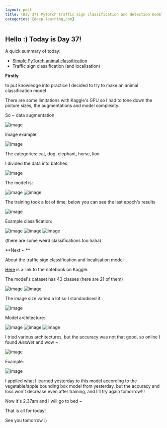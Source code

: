 ```yaml
--- 
layout: post 
title: (Day 37) PyTorch traffic sign classification and detection model
categories: [deep-learning,cnn] 
--- 
```


## Hello :) Today is Day 37! 
A quick summary of today:
* [Simple PyTorch animal classification](https://www.kaggle.com/code/divakaivan12/simple-pytorch-animal-classification)
* Traffic sign classification (and localisation)

**Firstly**

to put knowledge into practice I decided to try to make an animal classification model

There are some limitations with Kaggle's GPU so I had to tone down the picture sizes, the augmentations and model complexity.

So ~ 
data augmentation

![image](https://github.com/user-attachments/assets/786406e4-44d5-4949-9a13-05a0890f1e65)

Image example:

![image](https://github.com/user-attachments/assets/12f72eba-592d-48ec-834c-b2c1b36dc97b)

The categories: cat, dog, elephant, horse, lion

I divided the data into batches:

![image](https://github.com/user-attachments/assets/d174fdc4-f251-42b7-9ee4-739784ee9b61)

The model is:

![image](https://github.com/user-attachments/assets/6ef88088-efd6-4901-aa26-5c4aa91a28ae)
![image](https://github.com/user-attachments/assets/e26bf73d-4401-4a27-b4c8-e36ce0c6c5e9)

The training took a lot of time; below you can see the last epoch's results

![image](https://github.com/user-attachments/assets/6cdd3091-54f7-4cfa-bd8d-1cfd4fe27ec2)

Example classification:

![image](https://github.com/user-attachments/assets/cb2aa10d-d4b3-4b01-a37f-b21e95df8ae7)
![image](https://github.com/user-attachments/assets/886c769c-7079-4115-b8a7-c0dd20b5a675)
![image](https://github.com/user-attachments/assets/b723efe2-a542-42db-8c89-1ed70a3e5c8d)

(there are some weird classifications too haha)

**Next ~ **

About the traffic sign classification and localisation model

[Here](https://www.kaggle.com/code/divakaivan12/traffic-sign-classification-and-bbox-model-pytorch?scriptVersionId=162144835) is a link to the notebook on Kaggle.

The model's dataset has 43 classes (here are 21 of them)

![image](https://github.com/user-attachments/assets/8a1bdbe9-e1e3-4b76-841e-5f14fff2242d)
![image](https://github.com/user-attachments/assets/589c7158-4a2d-46e6-961d-fe72d3eefb43)

The image size varied a lot so I standardised it

![image](https://github.com/user-attachments/assets/b18f6921-8afc-4a96-9add-b4295db3d01b)

Model architecture:

![image](https://github.com/user-attachments/assets/e6b9b5e5-bc67-40a4-8838-e3658278af30)
![image](https://github.com/user-attachments/assets/11869595-922c-4482-865c-fc5597d754df)
![image](https://github.com/user-attachments/assets/93b9e74c-9ae7-49bf-a3ca-f059baac053e)

I tried various architectures, but the accuracy was not that good, so online I found *AlexNet* and wow ~

![image](https://github.com/user-attachments/assets/15b8f9ce-bde5-4868-9c17-6cd3be215081)

Example:

![image](https://github.com/user-attachments/assets/985708d2-be7c-466c-901c-aa69287bdfbf)

I applied what I learned yesterday to this model according to the vegetable/apple bounding box model from yesterday, but the accuracy and loss won't decrease even after training, and I'll try again tomorrow!!!

Now it's 2.37am and I will go to bed ~

That is all for today!

See you tomorrow :)
